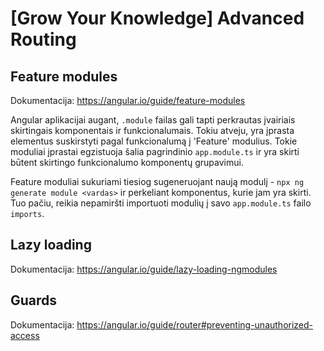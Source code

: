 # [Grow Your Knowledge] Advanced Routing

## Feature modules

Dokumentacija: https://angular.io/guide/feature-modules

Angular aplikacijai augant, `.module` failas gali tapti perkrautas įvairiais skirtingais komponentais ir funkcionalumais. Tokiu atveju, yra įprasta elementus suskirstyti pagal funkcionalumą į 'Feature' modulius. Tokie moduliai įprastai egzistuoja šalia pagrindinio `app.module.ts` ir yra skirti būtent skirtingo funkcionalumo komponentų grupavimui.

Feature moduliai sukuriami tiesiog sugeneruojant naują modulį - `npx ng generate module <vardas>` ir perkeliant komponentus, kurie jam yra skirti. Tuo pačiu, reikia nepamiršti importuoti modulių į savo `app.module.ts` failo `imports`.

## Lazy loading

Dokumentacija: https://angular.io/guide/lazy-loading-ngmodules

## Guards

Dokumentacija: https://angular.io/guide/router#preventing-unauthorized-access
